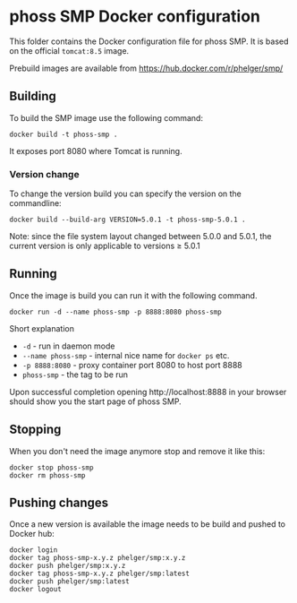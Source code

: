 # phoss SMP Docker configuration

This folder contains the Docker configuration file for phoss SMP.
It is based on the official `tomcat:8.5` image.

Prebuild images are available from https://hub.docker.com/r/phelger/smp/

## Building

To build the SMP image use the following command:
```
docker build -t phoss-smp .
```

It exposes port 8080 where Tomcat is running.

### Version change
To change the version build you can specify the version on the commandline:

```
docker build --build-arg VERSION=5.0.1 -t phoss-smp-5.0.1 .
```

Note: since the file system layout changed between 5.0.0 and 5.0.1, the current version is only applicable to versions &ge; 5.0.1

## Running

Once the image is build you can run it with the following command.
```
docker run -d --name phoss-smp -p 8888:8080 phoss-smp
```

Short explanation
  * `-d` - run in daemon mode
  * `--name phoss-smp` - internal nice name for `docker ps` etc.
  * `-p 8888:8080` - proxy container port 8080 to host port 8888
  * `phoss-smp` - the tag to be run

Upon successful completion opening http://localhost:8888 in your browser should show you the start page of phoss SMP.
 
## Stopping

When you don't need the image anymore stop and remove it like this:
```
docker stop phoss-smp
docker rm phoss-smp
```

## Pushing changes

Once a new version is available the image needs to be build and pushed to Docker hub:
```
docker login
docker tag phoss-smp-x.y.z phelger/smp:x.y.z
docker push phelger/smp:x.y.z
docker tag phoss-smp-x.y.z phelger/smp:latest
docker push phelger/smp:latest
docker logout
```
